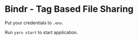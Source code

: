 # Bindr - Tag Based File Sharing

Put your credentials to `.env`.

Run `yarn start` to start application.